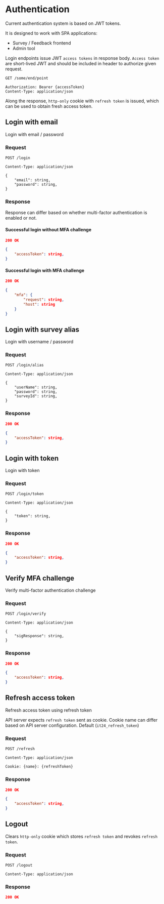 # Authentication

Current authentication system is based on JWT tokens.

It is designed to work with SPA applications:

* Survey / Feedback frontend
* Admin tool

Login endpoints issue JWT `access tokens` in response body. `Access token` are short-lived JWT and should be included in header to authorize given request.

```http
GET /some/end/point

Authorization: Bearer {accessToken}
Content-Type: application/json
```

Along the response, `http-only` cookie with `refresh token` is issued, which can be used to obtain fresh access token.

## Login with email

Login with email / password

### Request

```http
POST /login

Content-Type: application/json

{
    "email": string,
    "password": string,
}
```

### Response

Response can differ based on whether multi-factor authentication is enabled or not.

#### Successful login without MFA challenge

```json
200 OK

{
    "accessToken": string,
}
```

#### Successful login with MFA challenge

```json
200 OK

{
    "mfa": {
        "request": string,
        "host": string
    }
}
```

## Login with survey alias

Login with username / password

### Request

```http
POST /login/alias

Content-Type: application/json

{
    "userName": string,
    "password": string,
    "surveyId": string,
}
```

### Response

```json
200 OK

{
    "accessToken": string,
}
```

## Login with token

Login with token

### Request

```http
POST /login/token

Content-Type: application/json

{
    "token": string,
}
```

### Response

```json
200 OK

{
    "accessToken": string,
}
```

## Verify MFA challenge

Verify multi-factor authentication challenge

### Request

```http
POST /login/verify

Content-Type: application/json

{
    "sigResponse": string,
}
```

### Response

```json
200 OK

{
    "accessToken": string,
}
```

## Refresh access token

Refresh access token using refresh token

API server expects `refresh token` sent as cookie. Cookie name can differ based on API server configuration. Default (`it24_refresh_token`)

### Request

```http
POST /refresh

Content-Type: application/json

Cookie: {name}: {refreshToken}
```

### Response

```json
200 OK

{
    "accessToken": string,
}
```

## Logout

Clears `http-only` cookie which stores `refresh token` and revokes `refresh token`.

### Request

```http
POST /logout

Content-Type: application/json
```

### Response

```json
200 OK
```

